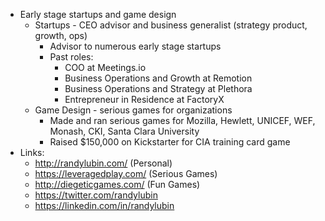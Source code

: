 - Early stage startups and game design
    - Startups - CEO advisor and business generalist (strategy product, growth, ops)
        - Advisor to numerous early stage startups
        - Past roles:
            - COO at Meetings.io
            - Business Operations and Growth at Remotion
            - Business Operations and Strategy at Plethora
            - Entrepreneur in Residence at FactoryX
    - Game Design - serious games for organizations
        - Made and ran serious games for Mozilla, Hewlett, UNICEF, WEF, Monash, CKI, Santa Clara University
        - Raised $150,000 on Kickstarter for CIA training card game
- Links:
    - http://randylubin.com/ (Personal)
    - https://leveragedplay.com/ (Serious Games)
    - http://diegeticgames.com/ (Fun Games)
    - https://twitter.com/randylubin
    - https://linkedin.com/in/randylubin
